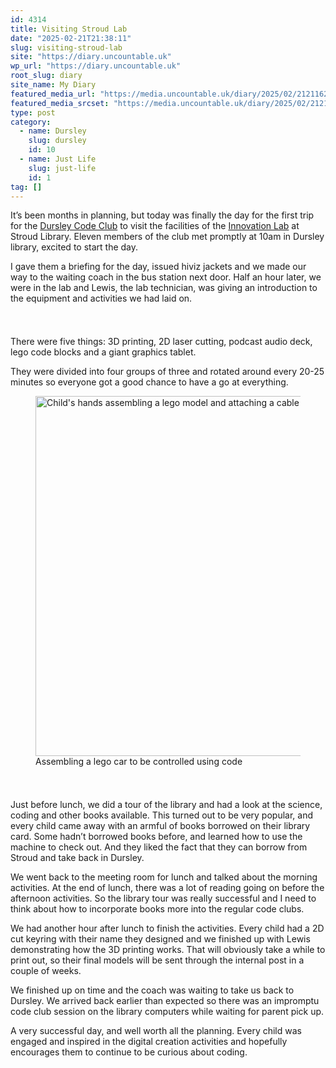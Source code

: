```yaml
---
id: 4314
title: Visiting Stroud Lab
date: "2025-02-21T21:38:11"
slug: visiting-stroud-lab
site: "https://diary.uncountable.uk"
wp_url: "https://diary.uncountable.uk"
root_slug: diary
site_name: My Diary
featured_media_url: "https://media.uncountable.uk/diary/2025/02/21211628/IMG20250221105147.webp"
featured_media_srcset: "https://media.uncountable.uk/diary/2025/02/21211628/IMG20250221105147-300x209.webp 300w, https://media.uncountable.uk/diary/2025/02/21211628/IMG20250221105147-1024x713.webp 1024w, https://media.uncountable.uk/diary/2025/02/21211628/IMG20250221105147-150x150.webp 150w, https://media.uncountable.uk/diary/2025/02/21211628/IMG20250221105147-640x446.webp 640w, https://media.uncountable.uk/diary/2025/02/21211628/IMG20250221105147.webp 2353w"
type: post
category:
  - name: Dursley
    slug: dursley
    id: 10
  - name: Just Life
    slug: just-life
    id: 1
tag: []
---
```



<p>It&#8217;s been months in planning, but today was finally the day for the first trip for the <a href="https://www.facebook.com/dursleycodeclub">Dursley Code Club</a> to visit the facilities of the <a href="https://gloslibraries.uk/lab">Innovation Lab</a> at Stroud Library.  Eleven members of the club met promptly at 10am in Dursley library, excited to start the day.</p>



<p>I gave them a briefing for the day, issued hiviz jackets and we made our way to the waiting coach in the bus station next door.  Half an hour later, we were in the lab and Lewis, the lab technician, was giving an introduction to the equipment and activities we had laid on.</p>


<style>.kb-row-layout-id4314_00a7dd-cf > .kt-row-column-wrap{align-content:start;}:where(.kb-row-layout-id4314_00a7dd-cf > .kt-row-column-wrap) > .wp-block-kadence-column{justify-content:start;}.kb-row-layout-id4314_00a7dd-cf > .kt-row-column-wrap{column-gap:var(--global-kb-gap-md, 2rem);row-gap:var(--global-kb-gap-md, 2rem);padding-top:var(--global-kb-spacing-sm, 1.5rem);padding-bottom:var(--global-kb-spacing-sm, 1.5rem);grid-template-columns:repeat(2, minmax(0, 1fr));}.kb-row-layout-id4314_00a7dd-cf > .kt-row-layout-overlay{opacity:0.30;}@media all and (max-width: 1024px){.kb-row-layout-id4314_00a7dd-cf > .kt-row-column-wrap{grid-template-columns:repeat(2, minmax(0, 1fr));}}@media all and (max-width: 767px){.kb-row-layout-id4314_00a7dd-cf > .kt-row-column-wrap{grid-template-columns:minmax(0, 1fr);}.kb-row-layout-id4314_00a7dd-cf > .kt-row-column-wrap > .wp-block-kadence-column:nth-of-type(1){order:2;}.kb-row-layout-id4314_00a7dd-cf > .kt-row-column-wrap > .wp-block-kadence-column:nth-of-type(2){order:1;}.kb-row-layout-id4314_00a7dd-cf > .kt-row-column-wrap > .wp-block-kadence-column:nth-of-type(3){order:12;}.kb-row-layout-id4314_00a7dd-cf > .kt-row-column-wrap > .wp-block-kadence-column:nth-of-type(4){order:11;}.kb-row-layout-id4314_00a7dd-cf > .kt-row-column-wrap > .wp-block-kadence-column:nth-of-type(5){order:22;}.kb-row-layout-id4314_00a7dd-cf > .kt-row-column-wrap > .wp-block-kadence-column:nth-of-type(6){order:21;}.kb-row-layout-id4314_00a7dd-cf > .kt-row-column-wrap > .wp-block-kadence-column:nth-of-type(7){order:32;}.kb-row-layout-id4314_00a7dd-cf > .kt-row-column-wrap > .wp-block-kadence-column:nth-of-type(8){order:31;}}</style><div class="kb-row-layout-wrap kb-row-layout-id4314_00a7dd-cf alignnone wp-block-kadence-rowlayout"><div class="kt-row-column-wrap kt-has-2-columns kt-row-layout-equal kt-tab-layout-inherit kt-mobile-layout-row kt-row-valign-top">
<style>.kadence-column4314_54cdac-3c > .kt-inside-inner-col,.kadence-column4314_54cdac-3c > .kt-inside-inner-col:before{border-top-left-radius:0px;border-top-right-radius:0px;border-bottom-right-radius:0px;border-bottom-left-radius:0px;}.kadence-column4314_54cdac-3c > .kt-inside-inner-col{column-gap:var(--global-kb-gap-sm, 1rem);}.kadence-column4314_54cdac-3c > .kt-inside-inner-col{flex-direction:column;}.kadence-column4314_54cdac-3c > .kt-inside-inner-col > .aligncenter{width:100%;}.kadence-column4314_54cdac-3c > .kt-inside-inner-col:before{opacity:0.3;}.kadence-column4314_54cdac-3c{position:relative;}@media all and (max-width: 1024px){.kadence-column4314_54cdac-3c > .kt-inside-inner-col{flex-direction:column;justify-content:center;}}@media all and (max-width: 767px){.kadence-column4314_54cdac-3c > .kt-inside-inner-col{flex-direction:column;justify-content:center;}}</style>
<div class="wp-block-kadence-column kadence-column4314_54cdac-3c"><div class="kt-inside-inner-col">
<p>There were five things:  3D printing, 2D laser cutting, podcast audio deck, lego code blocks and a giant graphics tablet.</p>



<p>They were divided into four groups of three and rotated around every 20-25 minutes so everyone got a good chance to have a go at everything.</p>
</div></div>


<style>.kadence-column4314_4a17ae-37 > .kt-inside-inner-col,.kadence-column4314_4a17ae-37 > .kt-inside-inner-col:before{border-top-left-radius:0px;border-top-right-radius:0px;border-bottom-right-radius:0px;border-bottom-left-radius:0px;}.kadence-column4314_4a17ae-37 > .kt-inside-inner-col{column-gap:var(--global-kb-gap-sm, 1rem);}.kadence-column4314_4a17ae-37 > .kt-inside-inner-col{flex-direction:column;}.kadence-column4314_4a17ae-37 > .kt-inside-inner-col > .aligncenter{width:100%;}.kadence-column4314_4a17ae-37 > .kt-inside-inner-col:before{opacity:0.3;}.kadence-column4314_4a17ae-37{position:relative;}@media all and (max-width: 1024px){.kadence-column4314_4a17ae-37 > .kt-inside-inner-col{flex-direction:column;justify-content:center;}}@media all and (max-width: 767px){.kadence-column4314_4a17ae-37 > .kt-inside-inner-col{flex-direction:column;justify-content:center;}}</style>
<div class="wp-block-kadence-column kadence-column4314_4a17ae-37"><div class="kt-inside-inner-col">
<figure class="wp-block-image size-large"><img loading="lazy" decoding="async" width="1024" height="576" src="https://media.uncountable.uk/diary/2025/02/21211635/IMG20250221110223-1024x576.webp" alt="Child's hands assembling a lego model and attaching a cable" class="wp-image-4316" srcset="https://media.uncountable.uk/diary/2025/02/21211635/IMG20250221110223-1024x576.webp 1024w, https://media.uncountable.uk/diary/2025/02/21211635/IMG20250221110223-300x169.webp 300w, https://media.uncountable.uk/diary/2025/02/21211635/IMG20250221110223-640x360.webp 640w" sizes="auto, (max-width: 1024px) 100vw, 1024px" /><figcaption class="wp-element-caption">Assembling a lego car to be controlled using code</figcaption></figure>
</div></div>

</div></div>


<p>Just before lunch, we did a tour of the library and had a look at the science, coding and other books available.  This turned out to be very popular, and every child came away with an armful of books borrowed on their library card.  Some hadn&#8217;t borrowed books before, and learned how to use the machine to check out.  And they liked the fact that they can borrow from Stroud and take back in Dursley.</p>



<p>We went back to the meeting room for lunch and talked about the morning activities.  At the end of lunch, there was a lot of reading going on before the afternoon activities.  So the library tour was really successful and I need to think about how to incorporate books more into the regular code clubs.</p>



<p>We had another hour after lunch to finish the activities.  Every child had a 2D cut keyring with their name they designed and we finished up with Lewis demonstrating how the 3D printing works.  That will obviously take a while to print out, so their final models will be sent through the internal post in a couple of weeks.</p>



<p>We finished up on time and the coach was waiting to take us back to Dursley.  We arrived back earlier than expected so there was an impromptu code club session on the library computers while waiting for parent pick up.</p>



<p>A very successful day, and well worth all the planning.  Every child was engaged and inspired in the digital creation activities and hopefully encourages them to continue to be curious about coding.</p>
